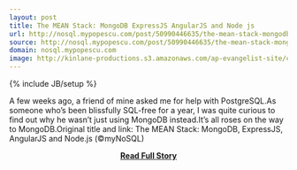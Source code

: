 ```yaml
---
layout: post
title: The MEAN Stack: MongoDB ExpressJS AngularJS and Node js
url: http://nosql.mypopescu.com/post/50990446635/the-mean-stack-mongodb-expressjs-angularjs-and
source: http://nosql.mypopescu.com/post/50990446635/the-mean-stack-mongodb-expressjs-angularjs-and
domain: nosql.mypopescu.com
image: http://kinlane-productions.s3.amazonaws.com/ap-evangelist-site/curated/screenshots/9079_nosql_mypopescu_com.png
---
```

{% include JB/setup %}<p>A few weeks ago, a friend of mine asked me for help with PostgreSQL.As someone who’s been blissfully SQL-­free for a year, I was quite curious to find out why he wasn’t just using MongoDB instead.It’s all roses on the way to MongoDB.Original title and link: The MEAN Stack: MongoDB, ExpressJS, AngularJS and Node.js (©myNoSQL)</p>
<center><p><a href="http://nosql.mypopescu.com/post/50990446635/the-mean-stack-mongodb-expressjs-angularjs-and" style='padding:25px; font-sze:18px; font-weight: bold;'>Read Full Story</a></p></center>
